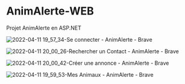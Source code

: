 # AnimAlerte-WEB
Projet AnimAlerte en ASP.NET

![2022-04-11 19_57_34-Se connecter - AnimAlerte - Brave](https://user-images.githubusercontent.com/61716097/162853401-2f0d8eec-512d-4b77-b29a-0c4579ab8f7b.png)

![2022-04-11 20_00_26-Rechercher un Contact - AnimAlerte - Brave](https://user-images.githubusercontent.com/61716097/162853459-68074a0d-2338-4431-8f3c-bd43f2315403.png)

![2022-04-11 20_00_42-Créer une annonce - AnimAlerte - Brave](https://user-images.githubusercontent.com/61716097/162853479-7e247e0f-9d06-423c-8ebf-eed41895c38a.png)

![2022-04-11 19_59_53-Mes Animaux - AnimAlerte - Brave](https://user-images.githubusercontent.com/61716097/162853485-2a911fe5-d88c-4755-93ec-795e385cd1ad.png)
